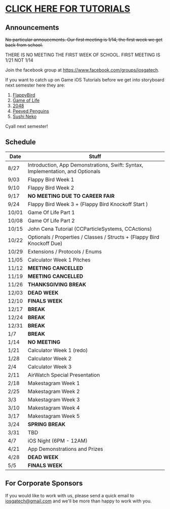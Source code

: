 # [CLICK HERE FOR TUTORIALS](tutorials)
## Announcements

<strike>No particular annoucements. Our first meeting is 1/14, the first week we get back from school.</strike>

THERE IS NO MEETING THE FIRST WEEK OF SCHOOL. FIRST MEETING IS 1/21 NOT 1/14 

Join the facebook group at https://www.facebook.com/groups/iosgatech.

If you want to catch up on Game iOS Tutorials before we get into storyboard next semester here they are:

1. [FlappyBird](tutorials)
2. [Game of Life](https://www.makeschool.com/tutorials/learn-spritebuilder-by-building-the-game-of-life/what-game-of-life)
3. [2048](https://www.makeschool.com/tutorials/build-your-own-2048-with-spritebuilder-and-swift/getting-started)
4. [Peeved Penguins]( https://www.makeschool.com/tutorials/clone-angry-birds-with-spritebuilder-and-swift/getting-started)
5. [Sushi Neko](https://www.makeschool.com/tutorials/build-a-clone-of-timberman/getting-started)

Cyall next semester!

## Schedule
Date   | Stuff
-------| -------------
8/27   | Introduction, App Demonstrations, Swift: Syntax, Implementation, and Optionals
9/03   | Flappy Bird Week 1
9/10   | Flappy Bird Week 2
9/17   | **NO MEETING DUE TO CAREER FAIR**
9/24   | Flappy Bird Week 3 + (Flappy Bird Knockoff Start )
10/01  | Game Of Life Part 1
10/08  | Game Of Life Part 2
10/15  | John Cena Tutorial (CCParticleSystems, CCActions)
10/22  | Optionals / Properties / Classes / Structs + (Flappy Bird Knockoff Due)
10/29  | Extensions / Protocols / Enums
11/05  | Calculator Week 1 Pitches
11/12  | **MEETING CANCELLED**
11/19  | **MEETING CANCELLED**
11/26  | **THANKSGIVING BREAK**
12/03  | **DEAD WEEK**
12/10  | **FINALS WEEK**
12/17  | **BREAK**
12/24  | **BREAK**
12/31  | **BREAK**
1/7    | **BREAK**
1/14   | **NO MEETING** 
1/21   | Calculator Week 1 (redo)
1/28   | Calculator Week 2
2/4    | Calculator Week 3
2/11   | AirWatch Special Presentation 
2/18   | Makestagram Week 1
2/25   | Makestagram Week 2
3/3    | Makestagram Week 3
3/10   | Makestagram Week 4              
3/17   | Makestagram Week 5
3/24   | **SPRING BREAK**
3/31   | TBD
4/7    | iOS Night (6PM - 12AM)
4/21   | App Demonstrations and Prizes
4/28   | **DEAD WEEK**
5/5    | **FINALS WEEK**

## For Corporate Sponsors
If you would like to work with us, please send a quick email to iosgatech@gmail.com and we'll be more than happy to work with you.
